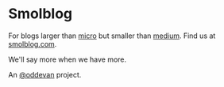 # Smolblog

For blogs larger than [micro](https://micro.blog/) but smaller than [medium](https://medium.com/). Find us at [smolblog.com](https://smolblog.com).

We'll say more when we have more.

An [@oddevan](/oddevan/) project.
